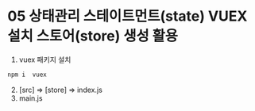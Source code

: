 # 05 상태관리 스테이트먼트(state) VUEX 설치 스토어(store) 생성 활용
1. vuex 패키지 설치
```bash
npm i  vuex
```
2. [src] => [store] => index.js
3. main.js


